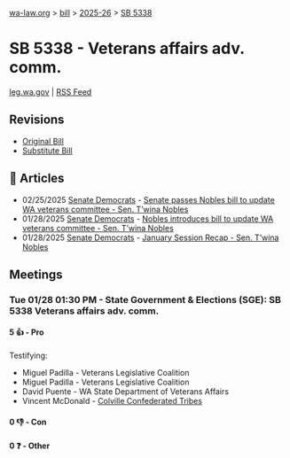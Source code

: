 [wa-law.org](/) > [bill](/bill/) > [2025-26](/bill/2025-26/) > [SB 5338](/bill/2025-26/sb/5338/)

# SB 5338 - Veterans affairs adv. comm.
[leg.wa.gov](https://app.leg.wa.gov/billsummary?BillNumber=5338&Year=2025&Initiative=false) | [RSS Feed](./rss.xml)

## Revisions
* [Original Bill](1/)
* [Substitute Bill](S/)

## 📰 Articles
* 02/25/2025 [Senate Democrats](/org/senate_democrats/) - [Senate passes Nobles bill to update WA veterans committee - Sen. T’wina Nobles](https://senatedemocrats.wa.gov/nobles/2025/02/25/senate-passes-nobles-bill-to-update-wa-veterans-committee/#:~:text=Senate%20Bill%205338)
* 01/28/2025 [Senate Democrats](/org/senate_democrats/) - [Nobles introduces bill to update WA veterans committee - Sen. T’wina Nobles](https://senatedemocrats.wa.gov/nobles/2025/01/28/nobles-introduces-bill-to-update-wa-veterans-committee/#:~:text=Senate%20Bill%205338)
* 01/28/2025 [Senate Democrats](/org/senate_democrats/) - [January Session Recap - Sen. T’wina Nobles](https://senatedemocrats.wa.gov/nobles/2025/01/28/january-session-recap-2/#:~:text=SB%205183)

## Meetings
### Tue 01/28 01:30 PM - State Government & Elections (SGE): SB 5338 Veterans affairs adv. comm.
#### 5 👍 - Pro
Testifying:
* Miguel Padilla - Veterans Legislative Coalition
* Miguel Padilla - Veterans Legislative Coalition
* David Puente - WA State Department of Veterans Affairs
* Vincent McDonald - [Colville Confederated Tribes](/org/colville_confederated_tribes/)

#### 0 👎 - Con

#### 0 ❓ - Other
